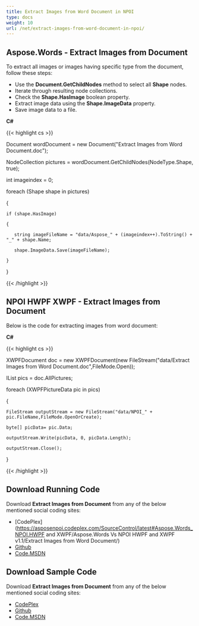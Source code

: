 ```yaml
---
title: Extract Images from Word Document in NPOI
type: docs
weight: 10
url: /net/extract-images-from-word-document-in-npoi/
---
```


## **Aspose.Words - Extract Images from Document**
To extract all images or images having specific type from the document, follow these steps:

- Use the **Document.GetChildNodes** method to select all **Shape** nodes.
- Iterate through resulting node collections.
- Check the **Shape.HasImage** boolean property.
- Extract image data using the **Shape.ImageData** property.
- Save image data to a file.

**C#**

{{< highlight cs >}}

  Document wordDocument = new Document("Extract Images from Word Document.doc");

 NodeCollection pictures = wordDocument.GetChildNodes(NodeType.Shape, true);

 int imageindex = 0;

 foreach (Shape shape in pictures)

 {

    if (shape.HasImage)

    {

       string imageFileName = "data/Aspose_" + (imageindex++).ToString() + "_" + shape.Name;

       shape.ImageData.Save(imageFileName);

    }

  }

{{< /highlight >}}
## **NPOI HWPF XWPF - Extract Images from Document**
Below is the code for extracting images from word document:

**C#**

{{< highlight cs >}}

  XWPFDocument doc = new XWPFDocument(new FileStream("data/Extract Images from Word Document.doc",FileMode.Open));

 IList<XWPFPictureData> pics = doc.AllPictures;

 foreach (XWPFPictureData pic in pics)

 {

    FileStream outputStream = new FileStream("data/NPOI_" + pic.FileName,FileMode.OpenOrCreate);

    byte[] picData= pic.Data;

    outputStream.Write(picData, 0, picData.Length);

    outputStream.Close();

 }

{{< /highlight >}}
## **Download Running Code**
Download **Extract Images from Document** from any of the below mentioned social coding sites:

- [CodePlex](https://asposenpoi.codeplex.com/SourceControl/latest#Aspose.Words_NPOI.HWPF and XWPF/Aspose.Words Vs NPOI HWPF and XWPF v1.1/Extract Images from Word Document/)
- [Github](https://github.com/aspose-words/Aspose.Words-for-.NET/tree/master/Plugins/NPOI/Aspose.Words%20Vs%20NPOI%20HWPF%20and%20XWPF%20v1.1/Extract%20Images%20from%20Word%20Document)
- [Code.MSDN](https://code.msdn.microsoft.com/AsposeWords-vs-NPOI-HWPF-1ac73164/view/SourceCode#content)
## **Download Sample Code**
Download **Extract Images from Document** from any of the below mentioned social coding sites:

- [CodePlex](https://asposenpoi.codeplex.com/releases/view/617696)
- [Github](https://github.com/aspose-words/Aspose.Words-for-.NET/releases/tag/AsposeWordsVsNPOIHWPFandXWPF1.1)
- [Code.MSDN](https://code.msdn.microsoft.com/AsposeWords-vs-NPOI-HWPF-1ac73164/view/SourceCode#content)
